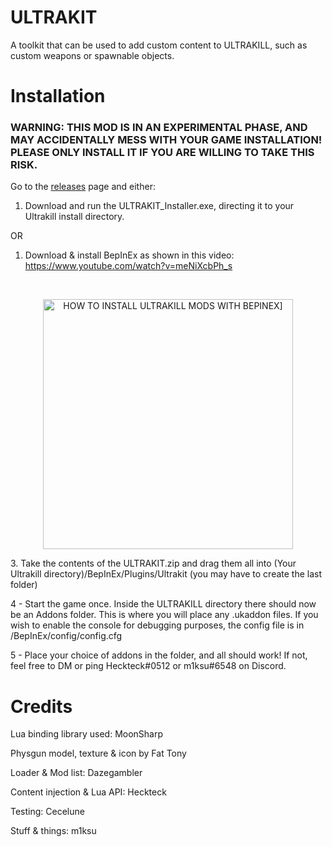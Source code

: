 
# ULTRAKIT
A toolkit that can be used to add custom content to ULTRAKILL, such as custom weapons or spawnable objects.

# Installation
### WARNING: THIS MOD IS IN AN EXPERIMENTAL PHASE, AND MAY ACCIDENTALLY MESS WITH YOUR GAME INSTALLATION! PLEASE ONLY INSTALL IT IF YOU ARE WILLING TO TAKE THIS RISK.
Go to the [releases](https://github.com/Dazegambler/UltraKit/releases) page and either:
1. Download and run the ULTRAKIT_Installer.exe, directing it to your Ultrakill install directory.

OR

 1. Download & install BepInEx as shown in this video:
 https://www.youtube.com/watch?v=meNiXcbPh_s
 <br>
 
 <p align="center">
   <img alt="HOW TO INSTALL ULTRAKILL MODS WITH BEPINEX]" src="https://user-images.githubusercontent.com/27899907/132107380-d55c608f-c7d9-45ec-adce-3502734eae45.png" width=400/>
</p>
3. Take the contents of the ULTRAKIT.zip and drag them all into (Your Ultrakill directory)/BepInEx/Plugins/Ultrakit (you may have to create the last folder)

4 - Start the game once. Inside the ULTRAKILL directory there should now be an Addons folder. This is where you will place any .ukaddon files. If you wish to enable the console for debugging purposes, the config file is in /BepInEx/config/config.cfg

5 - Place your choice of addons in the folder, and all should work! If not, feel free to DM or ping Heckteck#0512 or m1ksu#6548 on Discord.


# Credits
Lua binding library used: MoonSharp

Physgun model, texture & icon by Fat Tony

Loader & Mod list: Dazegambler

Content injection & Lua API: Heckteck

Testing: Cecelune

Stuff & things: m1ksu

